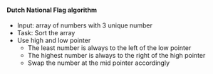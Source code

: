 
#### Dutch National Flag algorithm
- Input: array of numbers with 3 unique number
- Task: Sort the array
- Use high and low pointer
	- The least number is always to the left of the low pointer
	- The highest number is always to the right of the high pointer
	- Swap the number at the mid pointer accordingly